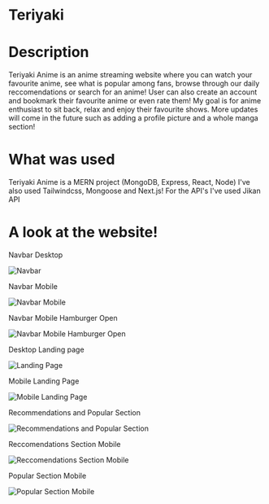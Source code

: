 # Teriyaki

# Description
Teriyaki Anime is an anime streaming website where you can watch your favourite anime, see what is popular among fans, browse through our daily reccomendations or search for an anime! User can also create an account and bookmark their favourite anime or even rate them! My goal is for anime enthusiast to sit back, relax and enjoy their favourite shows. More updates will come in the future such as adding a profile picture and a whole manga section! 

# What was used
Teriyaki Anime is a MERN project (MongoDB, Express, React, Node) I've also used Tailwindcss, Mongoose and Next.js! For the API's I've used Jikan API


# A look at the website!

Navbar Desktop 

![Navbar](image.png)

Navbar Mobile

![Navbar Mobile](image-1.png)

Navbar Mobile Hamburger Open

![Navbar Mobile Hamburger Open](image-2.png)

Desktop Landing page

![Landing Page](image-3.png)

Mobile Landing Page

![Mobile Landing Page](image-4.png)

Recommendations and Popular Section

![Recommendations and Popular Section](image-5.png)

Reccomendations Section Mobile

![Reccomendations Section Mobile](image-6.png)

Popular Section Mobile

![Popular Section Mobile](image-7.png)